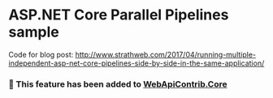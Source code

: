 # ASP.NET Core Parallel Pipelines sample

Code for blog post: http://www.strathweb.com/2017/04/running-multiple-independent-asp-net-core-pipelines-side-by-side-in-the-same-application/

### 📢 This feature has been added to [WebApiContrib.Core](https://github.com/WebApiContrib/WebAPIContrib.Core)
